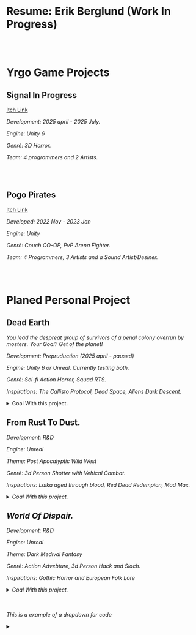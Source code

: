 


<body>
  <h1>Resume: Erik Berglund (Work In Progress)</h1>
  <br>
  <br>
  
  <h1> Yrgo Game Projects </h1>
    <h2> Signal In Progress </h2>
    <a href=https://yrgo-game-creator.itch.io/signal-in-progress> <p> Itch Link </p> </a>
    <em>
    <p> Development: 2025 april - 2025 July. </p>
    <!-- <p> My Role: Programming Sound System, Main Menu UI and user Settings. </p> -->
    <p> Engine: Unity 6 </p>
    <p> Genré: 3D Horror. </p>
    <p> Team: 4 programmers and 2 Artists. </em> </p>
    </em>
    
  <br>
  <br>
  
  <h2> Pogo Pirates</h1>
  <!-- <a href="https://yrgo-game-creator.itch.io/pogopirates"><img src="https://github.com/user-attachments/assets/59ed5929-65a2-467a-80b2-ba7557f5ddd8"></a> -->
    <a href="https://yrgo-game-creator.itch.io/pogopirates"> <p> Itch Link </p> </a>
    <em>
    <p> Developed: 2022 Nov - 2023 Jan </p>
    <!-- <p> My Role: Sound and Level design </p> -->
    <p> Engine: Unity </p>
    <p> Genré: Couch CO-OP, PvP Arena Fighter. </p>
    <p> Team: 4 Programmers, 3 Artists and a Sound Artist/Desiner. </p>
    </em>
    
  <br>
  <br>
  
  <h1> Planed Personal Project </h1>
  
  <h2> Dead Earth </h2>
      <em>
      <p> You lead the despreat group of survivors of a penal colony overrun by mosters. Your Goal? Get of the planet! </p>
      <p> Development: Prepruduction (2025 april - paused) </p>
      <p> Engine: Unity 6 or Unreal. Currently testing both. </p>
      <p> Genré: Sci-fi Action Horror, Squad RTS. </p>
      <p> Inspirations: The Callisto Protocol, Dead Space, Aliens Dark Descent. </p>
      </em>
      
  <details>
    <summary> Goal With this project. </summary>
        <em>
        <p> - Deaper understanding of how AI works and learn how to make it with diffrent systems.</p>
        <p> - Make a System that lets me quickly pieces together rooms and how to automate it. </p>
        <p> - Deepen my understanding of how Music, Sound and Ambience can be used to effect on tone and feeling of a game. </p>
        <p> - Make my own 3d assets for Environment, Characters and Animations. </p>
        </em>
    <br>
  </details>
    
  <h2> From Rust To Dust. </h2>
      <em>
      <p>  Development: R&D </p>
      <p> <em> Engine: Unreal </p>
      <p> <em> Theme: Post Apocalyptic Wild West </p>
      <p> <em> Genré: 3d Person Shotter with Vehical Combat. </p>
      <p> <em> Inspirations: Laika aged through blood, Red Dead Redempion, Mad Max. </p>
      </em>
      
  <details>
    <summary> Goal With this project. </summary>
    <em>
    <p> - Gain a deaper understanding of how Unreals Engine works. </p>
    <p> - Deepen my understanding of C++ and make as much of the project in C++ as possible. </p>
    </em>
    <br>
  </details>
    
  <h2> World Of Dispair. </h2>
      <em> 
      <p> Development: R&D </p>
      <p> Engine: Unreal </p>
      <p> Theme: Dark Medival Fantasy </p>
      <p> Genré: Action Advebture, 3d Person Hack and Slach. </p>
      <p> Inspirations: Gothic Horror and European Folk Lore </p>
      </em> 
      
  <details>
    <summary> Goal With this project. </summary>
    <em>
    <p> - Gain a deaper understanding of how Unreals Engine works. </p>
    <p> - Deepen my understanding of C++ and make as much of the project in C++ as possible. </p>
    </em>
    <br>
  </details>
  
      
  <br>
  <br>
  <p> <em> This is a example of a dropdown for code </em> </p>
  
  <details>
    <summary></summary>
    <pre>  Code  <br></pre>
  </details>
<body/>


